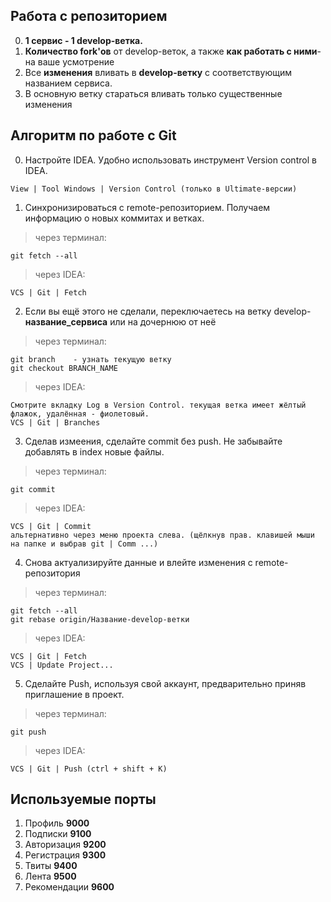## Работа с репозиторием
0.    **1 сервис - 1 develop-ветка.**
1.    **Количество fork'ов** от develop-веток, а также **как работать с ними**- на ваше усмотрение
2.    Все **изменения** вливать в **develop-ветку** с соответствующим названием сервиса.
3.    В основную ветку стараться вливать только существенные изменения
## Алгоритм по работе с Git
0.    Настройте IDEA. Удобно использовать инструмент Version control в IDEA.
```
View | Tool Windows | Version Control (только в Ultimate-версии)
```
1.    Синхронизироваться с remote-репозиторием. Получаем информацию о новых коммитах и ветках.
> через терминал:
```
git fetch --all 
```
> через IDEA:
```
VCS | Git | Fetch
```
2.    Если вы ещё этого не сделали, переключаетесь на ветку develop-**название_сервиса** или на дочернюю от неё
> через терминал:
```
git branch    - узнать текущую ветку
git checkout BRANCH_NAME
```
> через IDEA:
```
Смотрите вкладку Log в Version Control. текущая ветка имеет жёлтый флажок, удалённая - фиолетовый.
VCS | Git | Branches
```
3.    Сделав измеения, сделайте commit без push. Не забывайте добавлять в index новые файлы.
> через терминал:
```
git commit
```
> через IDEA:
```
VCS | Git | Commit
альтернативно через меню проекта слева. (щёлкнув прав. клавишей мыши на папке и выбрав git | Comm ...)
```
4.    Снова актуализируйте данные и влейте изменения с remote-репозитория
> через терминал:
```
git fetch --all
git rebase origin/Название-develop-ветки 
```
> через IDEA:
```
VCS | Git | Fetch
VCS | Update Project... 
```
5.    Сделайте Push, используя свой аккаунт, предварительно приняв приглашение в проект.
> через терминал:
```
git push
```
> через IDEA:
```
VCS | Git | Push (ctrl + shift + K)
```
## Используемые порты
1.	Профиль **9000**    
2.	Подписки **9100**
3.	Авторизация **9200**
4.	Регистрация **9300**
5.	Твиты **9400**
6.	Лента **9500**
7.	Рекомендации **9600**
